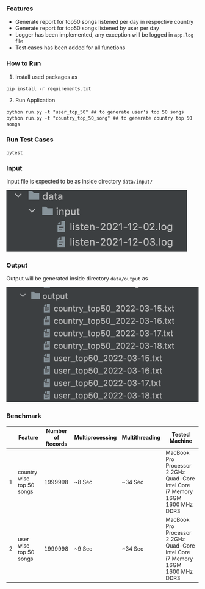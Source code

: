 ### Features

- Generate report for top50 songs listened per day in respective country
- Generate report for top50 songs listened by user per day
- Logger has been implemented, any exception will be logged in `app.log` file
- Test cases has been added for all functions

### How to Run

1. Install used packages as

```shell
pip install -r requirements.txt
```

2. Run Application

```shell
python run.py -t "user_top_50" ## to generate user's top 50 songs
python run.py -t "country_top_50_song" ## to generate country top 50 songs
```

### Run Test Cases

```shell
pytest
```

### Input

Input file is expected to be as inside directory `data/input/`

![](media/input_directory_example.png)

### Output

Output will be generated inside directory `data/output` as

![](media/output_directory_example.png)

### Benchmark
|   | Feature                   | Number of Records | Multiprocessing | Multithreading | Tested Machine                                                                 |
|---|---------------------------|-------------------|-----------------|----------------|--------------------------------------------------------------------------------|
| 1 | country wise top 50 songs | 1999998           | ~8 Sec          | ~34 Sec        | MacBook Pro Processor 2.2GHz Quad-Core Intel Core i7 Memory 16GM 1600 MHz DDR3 |
| 2 | user wise top 50 songs    | 1999998           | ~9 Sec          | ~34 Sec        | MacBook Pro Processor 2.2GHz Quad-Core Intel Core i7 Memory 16GM 1600 MHz DDR3 |
